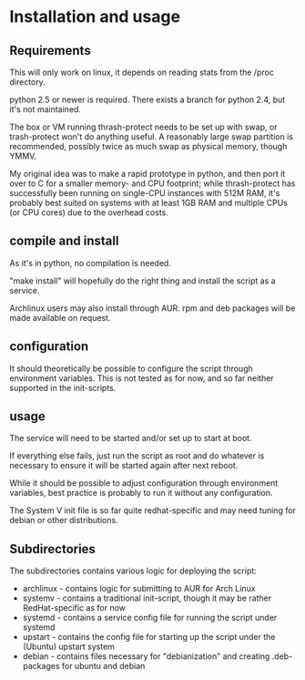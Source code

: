 Installation and usage
======================

Requirements
------------

This will only work on linux, it depends on reading stats from the
/proc directory.

python 2.5 or newer is required.  There exists a branch for python
2.4, but it's not maintained.

The box or VM running thrash-protect needs to be set up with swap, or
trash-protect won't do anything useful.  A reasonably large swap
partition is recommended, possibly twice as much swap as physical
memory, though YMMV.

My original idea was to make a rapid prototype in python, and then
port it over to C for a smaller memory- and CPU footprint; while
thrash-protect has successfully been running on single-CPU instances
with 512M RAM, it's probably best suited on systems with at least 1GB
RAM and multiple CPUs (or CPU cores) due to the overhead costs.

compile and install
-------------------

As it's in python, no compilation is needed.

"make install" will hopefully do the right thing and install the
script as a service.  

Archlinux users may also install through AUR.  rpm and deb packages
will be made available on request.

configuration
-------------

It should theoretically be possible to configure the script through
environment variables.  This is not tested as for now, and so far
neither supported in the init-scripts.

usage
-----

The service will need to be started and/or set up to start at boot.

If everything else fails, just run the script as root and do whatever
is necessary to ensure it will be started again after next reboot.

While it should be possible to adjust configuration through
environment variables, best practice is probably to run it without any
configuration.

The System V init file is so far quite redhat-specific and may need
tuning for debian or other distributions.

Subdirectories
--------------

The subdirectories contains various logic for deploying the script:

* archlinux - contains logic for submitting to AUR for Arch Linux
* systemv - contains a traditional init-script, though it may be rather RedHat-specific as for now
* systemd - contains a service config file for running the script under systemd
* upstart - contains the config file for starting up the script under the (Ubuntu) upstart system
* debian - contains files necessary for "debianization" and creating .deb-packages for ubuntu and debian
